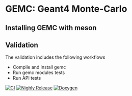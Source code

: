 # GEMC: Geant4 Monte-Carlo 

## Installing GEMC with meson




## Validation

The validation includes the following workflows

- Compile and install gemc
- Run gemc modules tests
- Run API tests


[![CI](https://github.com/gemc/src/actions/workflows/ci.yaml/badge.svg)](https://github.com/gemc/src/actions/workflows/ci.yaml)
[![Nighly Release](https://github.com/gemc/src/actions/workflows/dev_release.yml/badge.svg)](https://github.com/gemc/src/actions/workflows/dev_release.yml)
[![Doxygen](https://github.com/gemc/src/actions/workflows/doxygen.yaml/badge.svg)](https://github.com/gemc/src/actions/workflows/doxygen.yaml)
